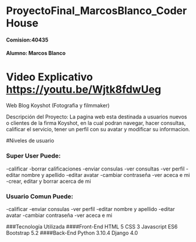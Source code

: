 # ProyectoFinal_MarcosBlanco_CoderHouse
 
#### Comision:40435
#### Alumno: Marcos Blanco
 
# Video Explicativo https://youtu.be/Wjtk8fdwUeg
 
 Web Blog Koyshot (Fotografia y filmmaker)
 
Descripción del Proyecto:
La pagina web esta destinada a usuarios nuevos o clientes de la firma Koyshot, en la cual podran
navegar, hacer consultas, calificar el servicio, tener un perfil con su avatar y modificar su informacion.

#Niveles de usuario
### Super User Puede:
  -calificar
  -borrar calificaciones
  -enviar consulas
  -ver consultas
  -ver perfil
  -editar nombre y apellido
  -editar avatar
  -cambiar contraseña
  -ver aceca e mi
  -crear, editar y borrar acerca de mi
### Usuario Comun Puede:
  -calificar
  -enviar consulas
  -ver perfil
  -editar nombre y apellido
  -editar avatar
  -cambiar contraseña
  -ver aceca e mi
 
 
 
###Tecnología Utilizada
####Front-End
HTML 5
CSS 3
Javascript ES6
Bootstrap 5.2
####Back-End
Python 3.10.4
Django 4.0

